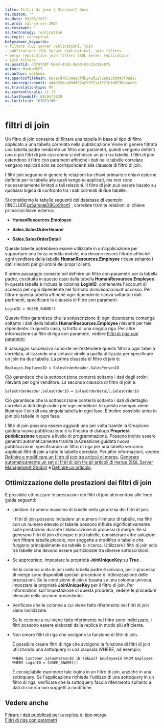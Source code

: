 ```yaml
---
title: Filtri di join | Microsoft Docs
ms.custom: ''
ms.date: 03/06/2017
ms.prod: sql-server-2014
ms.reviewer: ''
ms.technology: replication
ms.topic: conceptual
helpviewer_keywords:
- filters [SQL Server replication], join
- publications [SQL Server replication], join filters
- merge replication join filters [SQL Server replication]
- join filters
ms.assetid: dd78fd8f-56e3-4582-9abd-6bc25c91e075
author: MashaMSFT
ms.author: mathoma
ms.openlocfilehash: b97e7d7b53e6a3fdb242d1272e013bbd45f0ed17
ms.sourcegitcommit: ad4d92dce894592a259721a1571b1d8736abacdb
ms.translationtype: MT
ms.contentlocale: it-IT
ms.lasthandoff: 08/04/2020
ms.locfileid: "87623196"
---
```

# <a name="join-filters"></a>filtri di join
  Un filtro di join consente di filtrare una tabella in base al tipo di filtro applicato a una tabella correlata nella pubblicazione Viene in genere filtrata una tabella padre mediante un filtro con parametri, quindi vengono definiti uno o più filtri di join così come si definisce un join tra tabelle. I filtri di join estendono il filtro con parametri affinché i dati nelle tabelle correlate vengano replicati solo se corrispondenti alla clausola di filtro di join.  
  
 I filtri join seguono in genere le relazioni tra chiavi primarie e chiavi esterne definite per le tabelle alle quali vengono applicati, ma non sono necessariamente limitati a tali relazioni. Il filtro di join può essere basato su qualsiasi logica di confronto tra i dati correlati di due tabelle.  
  
 Si considerino le tabelle seguenti del database di esempio [!INCLUDE[ssSampleDBCoShort](../../../includes/sssampledbcoshort-md.md)] , correlate tramite relazioni di chiave primaria/chiave esterna:  
  
-   **HumanResources.Employee**  
  
-   **Sales.SalesOrderHeader**  
  
-   **Sales.SalesOrderDetail**  
  
 Queste tabelle potrebbero essere utilizzate in un'applicazione per supportare una forza vendita mobile, ma devono essere filtrate affinché ogni venditore della tabella **HumanResources.Employee** riceva soltanto i dati rilevanti per gli ordini dei propri clienti.  
  
 Il primo passaggio consiste nel definire un filtro con parametri per la tabella padre, costituita in questo caso dalla tabella **HumanResources.Employee** . In questa tabella è inclusa la colonna **LoginID**, contenente l'account di accesso per ogni dipendente nel formato *dominio\account accesso*. Per filtrare questa tabella affinché ogni dipendente riceva soltanto i dati pertinenti, specificare la clausola di filtro con parametri:  
  
```  
LoginID = SUSER_SNAME()  
```  
  
 Questo filtro garantisce che la sottoscrizione di ogni dipendente contenga soltanto i dati della tabella **HumanResources.Employee** rilevanti per tale dipendente. In questo caso, si tratta di una singola riga. Per altre informazioni sui filtri di riga con parametri, vedere [Filtri di riga con parametri](parameterized-filters-parameterized-row-filters.md).  
  
 Il passaggio successivo consiste nell'estendere questo filtro a ogni tabella correlata, utilizzando una sintassi simile a quella utilizzata per specificare un join tra due tabelle. La prima clausola di filtro di join è:  
  
```  
Employee.EmployeeID = SalesOrderHeader.SalesPersonID  
```  
  
 Ciò garantisce che la sottoscrizione conterrà soltanto i dati degli ordini rilevanti per ogni venditore. La seconda clausola di filtro di join è:  
  
```  
SalesOrderHeader.SalesOrderID = SalesOrderDetail.SalesOrderID  
```  
  
 Ciò garantisce che la sottoscrizione conterrà soltanto i dati di dettaglio correlati ai dati degli ordini per ogni venditore. In questo esempio viene illustrato il join di una singola tabella in ogni fase. È inoltre possibile unire in join più tabelle in ogni fase.  
  
 I filtri di join possono essere aggiunti uno per volta tramite la Creazione guidata nuova pubblicazione e la finestra di dialogo **Proprietà pubblicazione** oppure a livello di programmazione. Possono inoltre essere generati automaticamente tramite la Creazione guidata nuova pubblicazione: specificando un filtro di riga per una tabella verranno applicati filtri di join a tutte le tabelle correlate. Per altre informazioni, vedere [Definire e modificare un filtro di join tra articoli di merge](../publish/define-and-modify-a-join-filter-between-merge-articles.md), [Generare automaticamente un set di filtri di join tra gli articoli di merge &#40;SQL Server Management Studio&#41;](../publish/automatically-generate-join-filters-between-merge-articles.md) e [Definire un articolo](../publish/define-an-article.md).  
  
## <a name="optimizing-join-filter-performance"></a>Ottimizzazione delle prestazioni dei filtri di join  
 È possibile ottimizzare le prestazioni dei filtri di join attenendosi alle linee guida seguenti:  
  
-   Limitare il numero massimo di tabelle nella gerarchia dei filtri di join.  
  
     I filtri di join possono includere un numero illimitato di tabelle, ma filtri con un numero elevato di tabelle possono influire significativamente sulle prestazioni durante l'elaborazione di processi di merge. Se si generano filtri di join di cinque o più tabelle, considerare altre soluzioni: non filtrare tabelle piccole, non soggette a modifica o tabelle che fungono principalmente da tabelle di ricerca. Utilizzare i filtri di join solo tra tabelle che devono essere partizionate tra diverse sottoscrizioni.  
  
-   Se appropriato, impostare la proprietà **JoinUniqueKey** su **True** .  
  
     Se la colonna unita in join nella tabella padre è univoca, per il processo di merge sono disponibili speciali procedure di ottimizzazione delle prestazioni. Se la condizione di join è basata su una colonna univoca, impostare la proprietà **JoinUniqueKey** per il filtro di join. Per informazioni sull'impostazione di questa proprietà, vedere le procedure elencate nella sezione precedente.  
  
-   Verificare che le colonne a cui viene fatto riferimento nei filtri di join siano indicizzate.  
  
     Se le colonne a cui viene fatto riferimento nel filtro sono indicizzate, i filtri possono essere elaborati dalla replica in modo più efficiente.  
  
-   Non creare filtri di riga che svolgono la funzione di filtri di join.  
  
     È possibile creare filtri di riga che svolgono la funzione di filtri di join utilizzando una sottoquery in una clausola WHERE, ad esempio:  
  
    ```  
    WHERE Customer.SalesPersonID IN (SELECT EmployeeID FROM Employee WHERE LoginID = SUSER_SNAME())   
    ```  
  
     È consigliabile esprimere tale logica in un filtro di join, anziché in una sottoquery. Se l'applicazione richiede l'utilizzo di una sottoquery in un filtro di riga, verificare che la sottoquery faccia riferimento soltanto a dati di ricerca non soggetti a modifiche.  
  
## <a name="see-also"></a>Vedere anche  
 [Filtrare i dati pubblicati per la replica di tipo merge](filter-published-data-for-merge-replication.md)   
 [Filtri di riga con parametri](parameterized-filters-parameterized-row-filters.md)  
  
  
